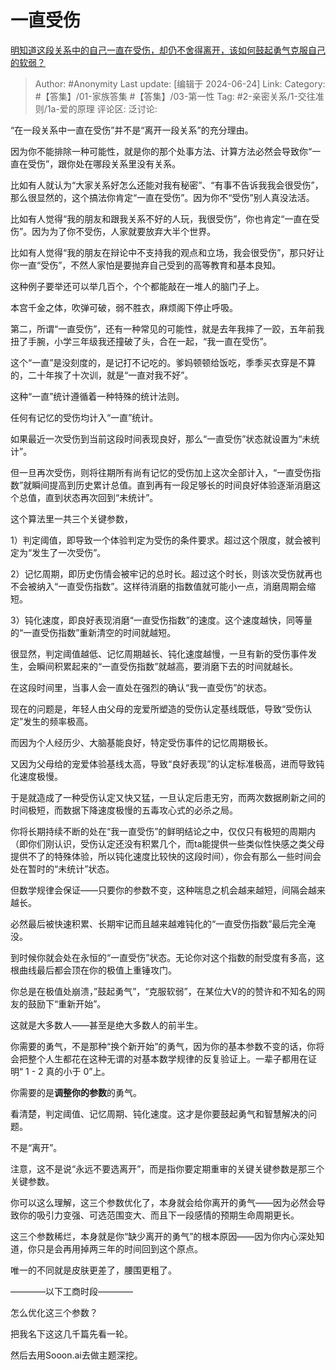 # 一直受伤
[明知道这段关系中的自己一直在受伤，却仍不舍得离开，该如何鼓起勇气克服自己的软弱？](https://www.zhihu.com/question/654156651/answer/3540658598)

> Author: #Anonymity
> Last update: [编辑于 2024-06-24]
> Link:
> Category: #【答集】/01-家族答集 #【答集】/03-第一性 
> Tag: #2-亲密关系/1-交往准则/1a-爱的原理 
> 评论区:
> 泛讨论:

“在一段关系中一直在受伤”并不是“离开一段关系”的充分理由。

因为你不能排除一种可能性，就是你的那个处事方法、计算方法必然会导致你“一直在受伤”，跟你处在哪段关系里没有关系。

比如有人就认为“大家关系好怎么还能对我有秘密”、“有事不告诉我我会很受伤”，那么很显然的，这个搞法你肯定“一直在受伤”。因为你不“受伤”别人真没法活。

比如有人觉得“我的朋友和跟我关系不好的人玩，我很受伤”，你也肯定“一直在受伤”。因为为了你不受伤，人家就要放弃大半个世界。

比如有人觉得“我的朋友在辩论中不支持我的观点和立场，我会很受伤”，那只好让你一直“受伤”，不然人家怕是要抛弃自己受到的高等教育和基本良知。

这种例子要举还可以举几百个，个个都能敲在一堆人的脑门子上。

本宫千金之体，吹弹可破，弱不胜衣，麻烦阁下停止呼吸。

第二，所谓“一直受伤”，还有一种常见的可能性，就是去年我摔了一跤，五年前我扭了手腕，小学三年级我还撞破了头，合在一起，“我一直在受伤”。

这个“一直”是没刻度的，是记打不记吃的。爹妈顿顿给饭吃，季季买衣穿是不算的，二十年挨了十次训，就是“一直对我不好”。

这种“一直”统计遵循着一种特殊的统计法则。

任何有记忆的受伤均计入“一直”统计。

如果最近一次受伤到当前这段时间表现良好，那么“一直受伤”状态就设置为“未统计”。

但一旦再次受伤，则将往期所有尚有记忆的受伤加上这次全部计入，“一直受伤指数”就瞬间提高到历史累计总值。直到再有一段足够长的时间良好体验逐渐消磨这个总值，直到状态再次回到“未统计”。

这个算法里一共三个关键参数，

1）判定阈值，即导致一个体验判定为受伤的条件要求。超过这个限度，就会被判定为“发生了一次受伤”。

2）记忆周期，即历史伤情会被牢记的总时长。超过这个时长，则该次受伤就再也不会被纳入“一直受伤指数”。这样待消磨的指数值就可能小一点，消磨周期会缩短。

3）钝化速度，即良好表现消磨“一直受伤指数”的速度。这个速度越快，同等量的“一直受伤指数”重新清空的时间就越短。

很显然，判定阈值越低、记忆周期越长、钝化速度越慢，一旦有新的受伤事件发生，会瞬间积累起来的“一直受伤指数”就越高，要消磨下去的时间就越长。

在这段时间里，当事人会一直处在强烈的确认“我一直受伤”的状态。

现在的问题是，年轻人由父母的宠爱所塑造的受伤认定基线既低，导致“受伤认定”发生的频率极高。

而因为个人经历少、大脑基能良好，特定受伤事件的记忆周期极长。

又因为父母给的宠爱体验基线太高，导致“良好表现”的认定标准极高，进而导致钝化速度极慢。

于是就造成了一种受伤认定又快又猛，一旦认定后患无穷，而两次数据刷新之间的时间极短，而数据下降速度极慢的五毒攻心式的必杀之局。

你将长期持续不断的处在“我一直受伤”的鲜明结论之中，仅仅只有极短的周期内（即你们刚认识，受伤认定还没有积累几个，而ta能提供一些类似性快感之类父母提供不了的特殊体验，所以钝化速度比较快的这段时间），你会有那么一些时间会处在暂时的“未统计”状态。

但数学规律会保证——只要你的参数不变，这种喘息之机会越来越短，间隔会越来越长。

必然最后被快速积累、长期牢记而且越来越难钝化的“一直受伤指数”最后完全淹没。

到时候你就会处在永恒的“一直受伤”状态。无论你对这个指数的耐受度有多高，这根曲线最后都会顶在你的极值上重锤攻门。

你总是在极值处崩溃，”鼓起勇气”，“克服软弱”，在某位大V的的赞许和不知名的网友的鼓励下“重新开始”。

这就是大多数人——甚至是绝大多数人的前半生。

你需要的勇气，不是那种“换个新开始”的勇气，因为你的基本参数不变的话，你将会把整个人生都花在这种无谓的对基本数学规律的反复验证上。一辈子都用在证明“ 1 - 2 真的小于 0”上。

你需要的是**调整你的参数**的勇气。

看清楚，判定阈值、记忆周期、钝化速度。这才是你要鼓起勇气和智慧解决的问题。

不是“离开”。

注意，这不是说“永远不要选离开”，而是指你要定期重审的关键关键参数是那三个关键参数。

你可以这么理解，这三个参数优化了，本身就会给你离开的勇气——因为必然会导致你的吸引力变强、可选范围变大、而且下一段感情的预期生命周期更长。

这三个参数稀烂，本身就是你“缺少离开的勇气”的根本原因——因为你内心深处知道，你只是会再用掉两三年的时间回到这个原点。

唯一的不同就是皮肤更差了，腰围更粗了。

————以下工商时段————

怎么优化这三个参数？

把我名下这这几千篇先看一轮。

然后去用Sooon.ai去做主题深挖。